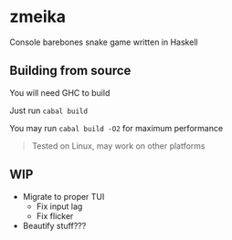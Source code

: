 # zmeika

Console barebones snake game written in Haskell

## Building from source

You will need GHC to build

Just run `cabal build`

You may run `cabal build -O2` for maximum performance

> Tested on Linux, may work on other platforms

## WIP

- Migrate to proper TUI
  - Fix input lag
  - Fix flicker
- Beautify stuff???
